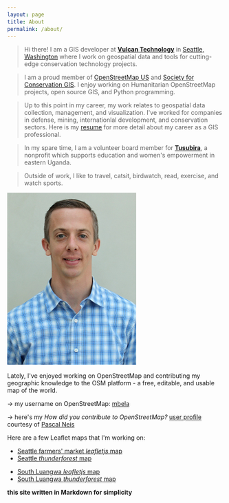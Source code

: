 ```yaml
---
layout: page
title: About
permalink: /about/
---
```


>Hi there! I am a GIS developer at [**Vulcan Technology**](http://www.vulcan.com/technology) in [Seattle, Washington](/maps/leaflet-map.html) where I work on geospatial data and tools for cutting-edge conservation technology projects.

>I am a proud member of [OpenStreetMap US](http://openstreetmap.us) and [Society for Conservation GIS](http://scgis.org).
>I enjoy working on Humanitarian OpenStreetMap projects, open source GIS, and Python programming.

>Up to this point in my career, my work relates to geospatial data collection, management, and visualization. I've worked for companies in defense, mining, internationlal development, and conservation sectors. Here is my [resume](resume/resume.md) for more detail about my career as a GIS professional.

>In my spare time, I am a volunteer board member for [**Tusubira**](http://www.tusubira.org), a nonprofit which supports education and women's empowerment in eastern Uganda.

>Outside of work, I like to travel, catsit, birdwatch, read, exercise, and watch sports.

[comment]:![joelm](/images/Masselink-edit.jpg)
<img src="/images/Masselink-edit.jpg" alt="Joel Masselink" width="300px" height="400px"/>


Lately, I've enjoyed working on OpenStreetMap and contributing my geographic knowledge to the OSM platform - a free, editable, and usable map of the world.

  ->  my username on OpenStreetMap:  [mbela](http://www.openstreetmap.org/user/mbela)  

  ->  here's my *How did you contribute to OpenStreetMap?* [user profile](http://hdyc.neis-one.org/?mbela) courtesy of [Pascal Neis](http://neis-one.org)


Here are a few Leaflet maps that I'm working on:

<!-- * [example leaflet map](/maps/leaflet-map.html) -->
* [Seattle farmers' market *leafletjs* map](/maps/Seattle-markets-map.html)
* [Seattle *thunderforest* map](/maps/survive-sound-thunderforest.html)
<!-- * [South Luangwa mapbox map](/maps/SLuangwa-map-mapbox.html) -->
* [South Luangwa *leafletjs* map](/maps/SLuangwa-map-leaflet.html)
* [South Luangwa *thunderforest* map](/maps/SLuangwa-map-thunderforest.html)<br>


**this site written in Markdown for simplicity**

<!-- [html version](html-version.html) -->
